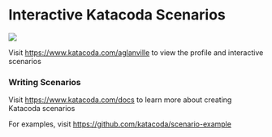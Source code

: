 # Interactive Katacoda Scenarios

[![](http://shields.katacoda.com/katacoda/aglanville/count.svg)](https://www.katacoda.com/aglanville "Get your profile on Katacoda.com")

Visit https://www.katacoda.com/aglanville to view the profile and interactive scenarios

### Writing Scenarios
Visit https://www.katacoda.com/docs to learn more about creating Katacoda scenarios

For examples, visit https://github.com/katacoda/scenario-example
